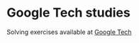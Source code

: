 # Google Tech studies

Solving exercises available at [Google Tech](https://techdevguide.withgoogle.com/paths/data-structures-and-algorithms/)
